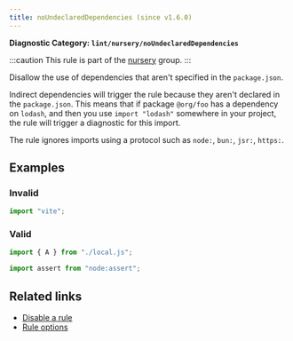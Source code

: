 ```yaml
---
title: noUndeclaredDependencies (since v1.6.0)
---
```


**Diagnostic Category: `lint/nursery/noUndeclaredDependencies`**

:::caution
This rule is part of the [nursery](/linter/rules/#nursery) group.
:::

Disallow the use of dependencies that aren't specified in the `package.json`.

Indirect dependencies will trigger the rule because they aren't declared in the `package.json`. This means that if package `@org/foo` has a dependency on `lodash`, and then you use
`import "lodash"` somewhere in your project, the rule will trigger a diagnostic for this import.

The rule ignores imports using a protocol such as `node:`, `bun:`, `jsr:`, `https:`.

## Examples

### Invalid

```jsx
import "vite";
```

### Valid

```jsx
import { A } from "./local.js";
```

```jsx
import assert from "node:assert";
```

## Related links

- [Disable a rule](/linter/#disable-a-lint-rule)
- [Rule options](/linter/#rule-options)
